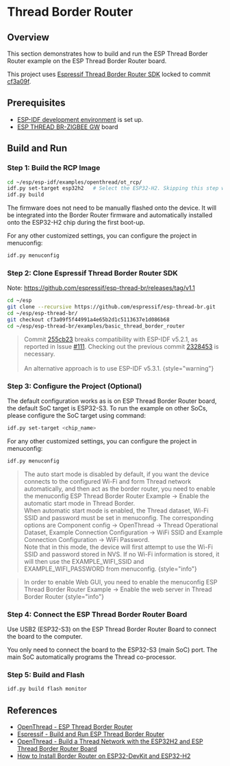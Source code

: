 <show-structure/>

# Thread Border Router

## Overview

This section demonstrates how to build and run the ESP Thread Border Router example on the ESP Thread Border Router
board.

This project uses [Espressif Thread Border Router SDK](https://github.com/espressif/esp-thread-br) locked to
commit [cf3a09f](https://github.com/espressif/esp-thread-br/commit/cf3a09f5f44991a4e65b2d1c5113637e1d086b68).

## Prerequisites

- [ESP-IDF development environment](ESP-IDF-Setup.md) is set up.
- [ESP THREAD BR-ZIGBEE GW](Thread.md#border-router) board

## Build and Run

### Step 1: Build the RCP Image

```Bash
cd ~/esp/esp-idf/examples/openthread/ot_rcp/
idf.py set-target esp32h2   # Select the ESP32-H2. Skipping this step would result in a build error.
idf.py build
```

The firmware does not need to be manually flashed onto the device. It will be integrated into the Border Router firmware
and automatically installed onto the ESP32-H2 chip during the first boot-up.

For any other customized settings, you can configure the project in menuconfig:

```Bash
idf.py menuconfig
```

### Step 2: Clone Espressif Thread Border Router SDK

Note: https://github.com/espressif/esp-thread-br/releases/tag/v1.1

```Bash
cd ~/esp
git clone --recursive https://github.com/espressif/esp-thread-br.git
cd ~/esp/esp-thread-br/
git checkout cf3a09f5f44991a4e65b2d1c5113637e1d086b68
cd ~/esp/esp-thread-br/examples/basic_thread_border_router
```

> Commit [255cb23](https://github.com/espressif/esp-thread-br/commit/255cb2379740625933c26616e1eac34981558bac) breaks
> compatibility with ESP-IDF v5.2.1, as reported in Issue [#111](https://github.com/espressif/esp-thread-br/issues/111).
> Checking out the previous
> commit [2328453](https://github.com/espressif/esp-thread-br/commit/23284537d76999c478882b987db9eef085be6a46) is
> necessary.
> <br/><br/>
> An alternative approach is to use ESP-IDF v5.3.1.
{style="warning"}

### Step 3: Configure the Project (Optional)

The default configuration works as is on ESP Thread Border Router board, the default SoC target is ESP32-S3.
To run the example on other SoCs, please configure the SoC target using command:

```Bash
idf.py set-target <chip_name>
```

For any other customized settings, you can configure the project in menuconfig:

```Bash
idf.py menuconfig
```

> The auto start mode is disabled by default, if you want the device connects to the configured Wi-Fi and form Thread
> network automatically, and then act as the border router, you need to enable the menuconfig ESP Thread Border Router
> Example -> Enable the automatic start mode in Thread Border.
> <br/>
> When automatic start mode is enabled, the Thread dataset, Wi-Fi SSID and password must be set in menuconfig. The
> corresponding options are Component config -> OpenThread -> Thread Operational Dataset, Example Connection
> Configuration -> WiFi SSID and Example Connection Configuration -> WiFi Password.
> <br/>
> Note that in this mode, the device will first attempt to use the Wi-Fi SSID and password stored in NVS. If no Wi-Fi
> information is stored, it will then use the EXAMPLE_WIFI_SSID and EXAMPLE_WIFI_PASSWORD from menuconfig.
{style="info"}

> In order to enable Web GUI, you need to enable the menuconfig ESP Thread Border Router Example -> Enable the web
> server in Thread Border Router
> {style="info"}

### Step 4: Connect the ESP Thread Border Router Board

Use USB2 (ESP32-S3) on the ESP Thread Border Router Board to connect the board to the computer.

You only need to connect the board to the ESP32-S3 (main SoC) port. The main SoC automatically programs the Thread
co-processor.

### Step 5: Build and Flash

```Bash
idf.py build flash monitor
```

## References

- [OpenThread - ESP Thread Border Router](https://mattercoder.com/codelabs/how-to-install-border-router-on-esp32/?index=..%2F..index#0)
- [Espressif - Build and Run ESP Thread Border Router](https://docs.espressif.com/projects/esp-thread-br/en/latest/dev-guide/build_and_run.html)
- [OpenThread - Build a Thread Network with the ESP32H2 and ESP Thread Border Router Board](https://openthread.io/codelabs/esp-openthread-hardware)
- [How to Install Border Router on ESP32-DevKit and ESP32-H2](https://mattercoder.com/codelabs/how-to-install-border-router-on-esp32/?index=..%2F..index#0)
